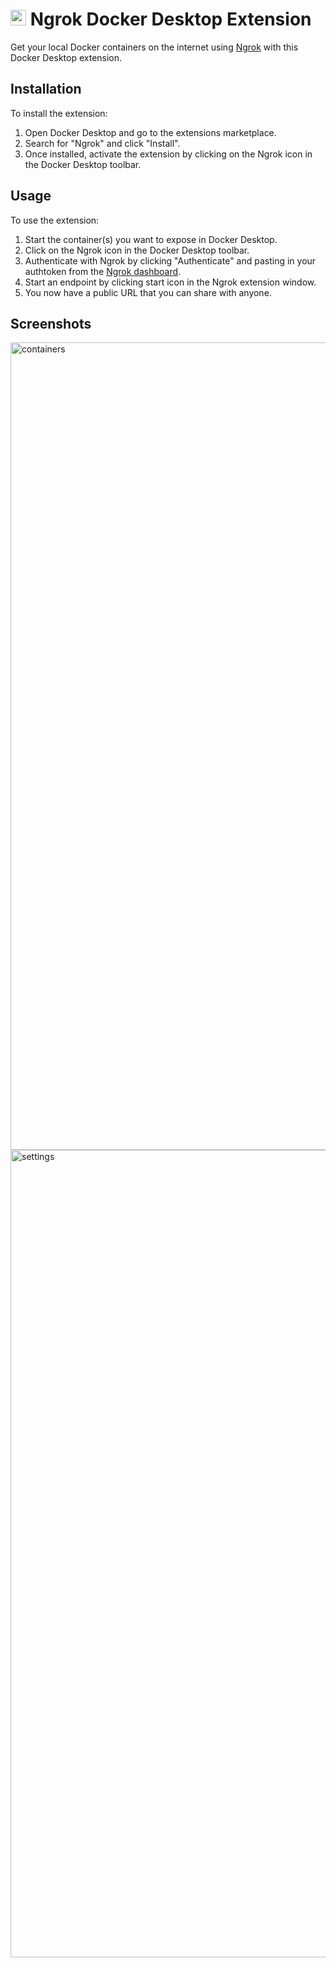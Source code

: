 <h1> <img src="https://user-images.githubusercontent.com/550861/222650471-a1908709-8920-406b-a55d-b8231cd3a4a5.svg" width="25"> Ngrok Docker Desktop Extension</h1>

Get your local Docker containers on the internet using [Ngrok](https://ngrok.com/) with this Docker Desktop extension.

## Installation

To install the extension:

1. Open Docker Desktop and go to the extensions marketplace.
2. Search for "Ngrok" and click "Install".
3. Once installed, activate the extension by clicking on the Ngrok icon in the Docker Desktop toolbar.

## Usage

To use the extension:

1. Start the container(s) you want to expose in Docker Desktop.
2. Click on the Ngrok icon in the Docker Desktop toolbar.
3. Authenticate with Ngrok by clicking "Authenticate" and pasting in your authtoken from the [Ngrok dashboard](https://dashboard.ngrok.com/get-started/your-authtoken).
4. Start an endpoint by clicking start icon in the Ngrok extension window.
5. You now have a public URL that you can share with anyone.

## Screenshots
<img width="1292" alt="containers" src="https://user-images.githubusercontent.com/550861/222644761-b30982aa-e81a-4546-9678-dadfc731e0fc.png">
<img width="1292" alt="settings" src="https://user-images.githubusercontent.com/550861/222644829-3b717704-5b58-455f-b729-dad4c96daf18.png">